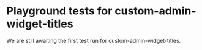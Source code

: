 # Playground tests for custom-admin-widget-titles
We are still awaiting the first test run for custom-admin-widget-titles.

